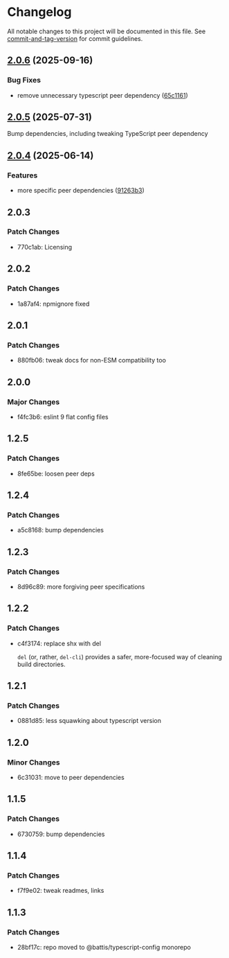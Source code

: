 # Changelog

All notable changes to this project will be documented in this file. See [commit-and-tag-version](https://github.com/absolute-version/commit-and-tag-version) for commit guidelines.

## [2.0.6](https://github.com/battis/typescript-config/compare/eslint-config/2.0.5...eslint-config/2.0.6) (2025-09-16)


### Bug Fixes

* remove unnecessary typescript peer dependency ([65c1161](https://github.com/battis/typescript-config/commit/65c116150ce144c39cfecdc1fd02b24bc4276ca2))

## [2.0.5](https://github.com/battis/typescript-config/compare/eslint-config/2.0.4...eslint-config/2.0.5) (2025-07-31)

Bump dependencies, including tweaking TypeScript peer dependency

## [2.0.4](https://github.com/battis/typescript-config/compare/eslint-config/2.0.3...eslint-config/2.0.4) (2025-06-14)

### Features

- more specific peer dependencies ([91263b3](https://github.com/battis/typescript-config/commit/91263b372ee5f1d400ebab1e26855e278fa40bca))

## 2.0.3

### Patch Changes

- 770c1ab: Licensing

## 2.0.2

### Patch Changes

- 1a87af4: npmignore fixed

## 2.0.1

### Patch Changes

- 880fb06: tweak docs for non-ESM compatibility too

## 2.0.0

### Major Changes

- f4fc3b6: eslint 9 flat config files

## 1.2.5

### Patch Changes

- 8fe65be: loosen peer deps

## 1.2.4

### Patch Changes

- a5c8168: bump dependencies

## 1.2.3

### Patch Changes

- 8d96c89: more forgiving peer specifications

## 1.2.2

### Patch Changes

- c4f3174: replace shx with del

  `del` (or, rather, `del-cli`) provides a safer, more-focused way of cleaning build directories.

## 1.2.1

### Patch Changes

- 0881d85: less squawking about typescript version

## 1.2.0

### Minor Changes

- 6c31031: move to peer dependencies

## 1.1.5

### Patch Changes

- 6730759: bump dependencies

## 1.1.4

### Patch Changes

- f7f9e02: tweak readmes, links

## 1.1.3

### Patch Changes

- 28bf17c: repo moved to @battis/typescript-config monorepo
